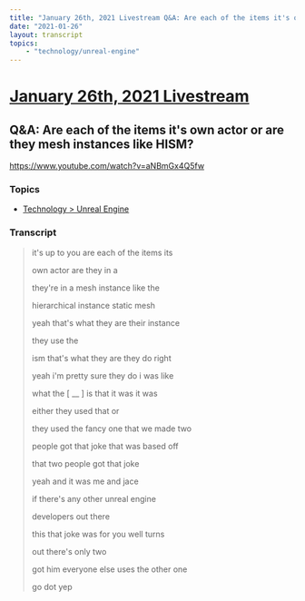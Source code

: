 ```yaml
---
title: "January 26th, 2021 Livestream Q&A: Are each of the items it's own actor or are they mesh instances like HISM?"
date: "2021-01-26"
layout: transcript
topics:
    - "technology/unreal-engine"
---
```

# [January 26th, 2021 Livestream](../2021-01-26.md)
## Q&A: Are each of the items it's own actor or are they mesh instances like HISM?
https://www.youtube.com/watch?v=aNBmGx4Q5fw

### Topics
* [Technology > Unreal Engine](../topics/technology/unreal-engine.md)

### Transcript

> it's up to you are each of the items its
> 
> own actor are they in a
> 
> they're in a mesh instance like the
> 
> hierarchical instance static mesh
> 
> yeah that's what they are their instance
> 
> they use the
> 
> ism that's what they are they do right
> 
> yeah i'm pretty sure they do i was like
> 
> what the [ __ ] is that it was it was
> 
> either they used that or
> 
> they used the fancy one that we made two
> 
> people got that joke that was based off
> 
> that two people got that joke
> 
> yeah and it was me and jace
> 
> if there's any other unreal engine
> 
> developers out there
> 
> this that joke was for you well turns
> 
> out there's only two
> 
> got him everyone else uses the other one
> 
> go dot yep
> 
